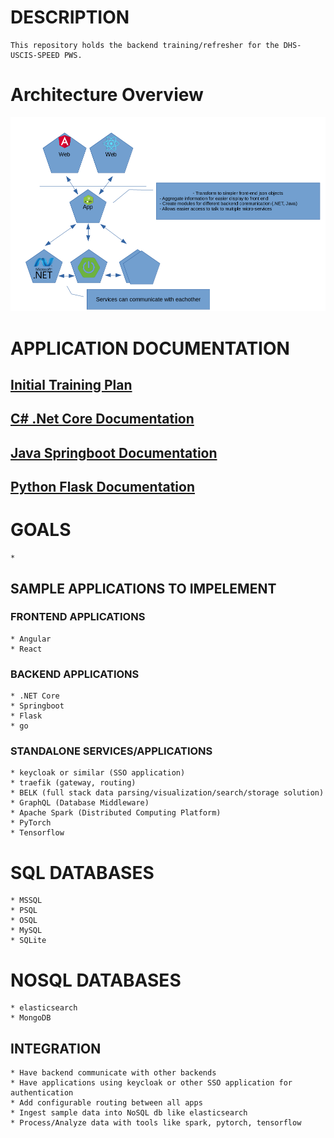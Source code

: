 # DESCRIPTION
    This repository holds the backend training/refresher for the DHS-USCIS-SPEED PWS.

# Architecture Overview
![Design overview](documentation/images/architecture-overview.png?raw=true "Design Goal")


# APPLICATION DOCUMENTATION
## [Initial Training Plan](./documentation/training_backend_team.adoc)
## [C# .Net Core Documentation](./documentation/netcore_backend.adoc)
## [Java Springboot Documentation](./documentation/springboot_backend.adoc)
## [Python Flask Documentation](./documentation/flask_backend.adoc)

# GOALS
    * 

## SAMPLE APPLICATIONS TO IMPELEMENT

### FRONTEND APPLICATIONS
    * Angular
    * React

### BACKEND APPLICATIONS
    * .NET Core
    * Springboot
    * Flask
    * go

### STANDALONE SERVICES/APPLICATIONS
    * keycloak or similar (SSO application)
    * traefik (gateway, routing)
    * BELK (full stack data parsing/visualization/search/storage solution)
    * GraphQL (Database Middleware)
    * Apache Spark (Distributed Computing Platform)
    * PyTorch
    * Tensorflow

# SQL DATABASES
    * MSSQL
    * PSQL
    * OSQL
    * MySQL
    * SQLite

# NOSQL DATABASES
    * elasticsearch
    * MongoDB

## INTEGRATION
    * Have backend communicate with other backends
    * Have applications using keycloak or other SSO application for authentication
    * Add configurable routing between all apps
    * Ingest sample data into NoSQL db like elasticsearch
    * Process/Analyze data with tools like spark, pytorch, tensorflow
